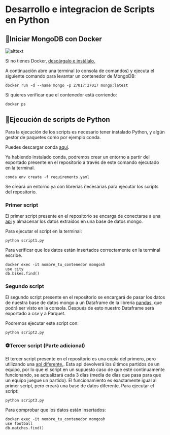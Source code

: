 # Desarrollo e integracion de Scripts en Python

  

## :wrench:Iniciar MongoDB con Docker

  

![alttext](https://cdn-icons-png.flaticon.com/256/919/919853.png)

  

Si no tienes Docker, [descárgalo e instálalo.](https://www.docker.com/products/docker-desktop/)

  

A continuación abre una terminal (o consola de comandos) y ejecuta el siguiente comando para levantar un contenedor de MongoDB:

  

    docker run -d --name mongo -p 27017:27017 mongo:latest

  

Si quieres verificar que el contenedor está corriendo:

    docker ps

  
  

## :rocket:Ejecución de scripts de Python

  

Para la ejecución de los scripts es necesario tener instalado Python, y algún gestor de paquetes como por ejemplo conda.

Puedes descargar conda [aquí](https://docs.anaconda.com/miniconda/install/#quick-command-line-install).

  

Ya habiendo instalado conda, podremos crear un entorno a partir del exportado presente en el repositorio a través de este comando ejecutado en la terminal.

  

    conda env create -f requirements.yaml

  

Se creará un entorno ya con librerías necesarias para ejecutar los scripts del repositorio.

  
  


### Primer script

  

El primer script presente en el repositorio se encarga de conectarse a una [api]("http://api.citybik.es/v2/networks/bicicorunha") y almacenar los datos extraídos en una base de datos mongo.

Para ejecutar el script en la terminal:

    python script1.py
Para verificar que los datos están insertados correctamente en la terminal escribe. 

    docker exec -it nombre_tu_contenedor mongosh
    use city
    db.bikes.find()

### Segundo script
 El segundo script presente en el repositorio se encargará de pasar los datos de nuestra base de datos mongo a un Dataframe de la librería [pandas](https://pandas.pydata.org/), que podrá ser visto en la consola. Después de esto nuestro Dataframe será exportado a csv y a Parquet. 

  Podremos ejecutar este script con: 

	python script2.py

### :soccer:Tercer script (Parte adicional)
El tercer script presente en el repositorio es una copia del primero, pero utilizando una [api diferente.](https://www.thesportsdb.com/api/v1/json/3/eventslast.php?id=133602). Esta api devolverá los últimos partidos de un equipo, por lo que el script en un supuesto caso de que esté continuamente funcionando, se actualizará cada 3 días (media de días que pasa para que un equipo juegue un partido). El funcionamiento es exactamente igual al primer script, pero creará una base de datos diferente. 
Para ejecutar el script: 

    python script3.py

Para comprobar que los datos están insertados: 

    docker exec -it nombre_tu_contenedor mongosh
    use football
    db.matches.find()

